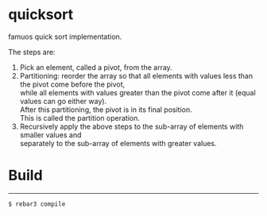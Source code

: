 # quicksort
famuos quick sort implementation.

The steps are:

1. Pick an element, called a pivot, from the array.
2. Partitioning: reorder the array so that all elements with values less than the pivot come before the pivot,  
while all elements with values greater than the pivot come after it (equal values can go either way).  
After this partitioning, the pivot is in its final position.  
This is called the partition operation.
3. Recursively apply the above steps to the sub-array of elements with smaller values and  
separately to the sub-array of elements with greater values.

# Build
-----

    $ rebar3 compile
